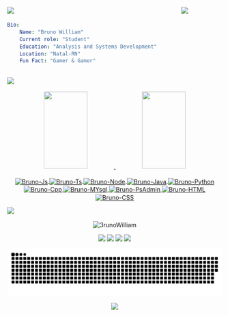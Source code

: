 
<a href="https://www.youtube.com/watch?v=S_f5Mt4UfMg"><img src="https://user-images.githubusercontent.com/73097560/115834477-dbab4500-a447-11eb-908a-139a6edaec5c.gif"></a>
<a>
<img width="19%" align="right" src="https://user-images.githubusercontent.com/85655579/180077172-462fa02b-7be4-4223-9da7-86166ffd9031.gif" >
```yaml
Bio:
    Name: "Bruno William"
    Current role: "Student"
    Education: "Analysis and Systems Development"
    Location: "Natal-RN"
    Fun Fact: "Gamer & Gamer"
    
```
</a>
 
<a href="https://www.youtube.com/watch?v=S_f5Mt4UfMg"><img src="https://user-images.githubusercontent.com/73097560/115834477-dbab4500-a447-11eb-908a-139a6edaec5c.gif">
</a>

<div align="center">
  <a href="https://github.com/3runoWilliam">
  <img width="45%" height="180" src="https://github-readme-stats.vercel.app/api?username=3runoWilliam&show_icons=true&include_all_commits=true&theme=dark&hide_border=true"/>
  <img width="45%" height="180" src="https://github-readme-stats.vercel.app/api/top-langs/?username=3runoWilliam&layout=compact&theme=dark&hide_border=true"/>
</div>

<div align="center" style="display: inline_block"><br>

  <img align="center" alt="Bruno-Js" height="20" width="30" src="https://cdn.jsdelivr.net/gh/devicons/devicon/icons/javascript/javascript-original.svg">
  <img align="center" alt="Bruno-Ts" height="20" width="30" src="https://cdn.jsdelivr.net/gh/devicons/devicon/icons/typescript/typescript-original.svg">
  <img align="center" alt="Bruno-Node" height="20" width="30" src="https://cdn.jsdelivr.net/gh/devicons/devicon/icons/nodejs/nodejs-original-wordmark.svg">
  <img align="center" alt="Bruno-Java" height="20" width="30" src="https://cdn.jsdelivr.net/gh/devicons/devicon/icons/java/java-original-wordmark.svg">
  <img align="center" alt="Bruno-Python" height="20" width="30" src="https://cdn.jsdelivr.net/gh/devicons/devicon/icons/python/python-original.svg">
  <img align="center" alt="Bruno-Cpp" height="20" width="30" src="https://cdn.jsdelivr.net/gh/devicons/devicon/icons/cplusplus/cplusplus-line.svg">
  <img align="center" alt="Bruno-MYsql" height="20" width="30" src="https://cdn.jsdelivr.net/gh/devicons/devicon/icons/mysql/mysql-original-wordmark.svg">
  <img align="center" alt="Bruno-PsAdmin" height="20" width="30" src="https://cdn.jsdelivr.net/gh/devicons/devicon/icons/postgresql/postgresql-original-wordmark.svg">
  <img align="center" alt="Bruno-HTML" height="20" width="30" src="https://cdn.jsdelivr.net/gh/devicons/devicon/icons/html5/html5-original.svg">
  <img align="center" alt="Bruno-CSS" height="20" width="30" src="https://cdn.jsdelivr.net/gh/devicons/devicon/icons/css3/css3-original.svg">

</div>  


  <a href="https://www.youtube.com/watch?v=S_f5Mt4UfMg"><img src="https://user-images.githubusercontent.com/73097560/115834477-dbab4500-a447-11eb-908a-139a6edaec5c.gif"></a>
  
  <p align="center"> <img src="https://komarev.com/ghpvc/?username=3runoWilliam&label=Profile%20views&color=orange&style=background:#3630a3;color:white;" alt="3runoWilliam" /> </p>
  
<div align="center"> 
  <a href="https://www.instagram.com/3.runo/" target="_blank"><img src="https://img.shields.io/badge/-Instagram-%23E4405F?style=for-the-badge&logo=instagram&logoColor=white" target="_blank"></a>
 <a href="https://discord.com/channels/706920711372931164/706920711372931167" target="_blank"><img src="https://img.shields.io/badge/Discord-7289DA?style=for-the-badge&logo=discord&logoColor=white" target="_blank"></a> 
  <a href = "3runowww@gmail.com"><img src="https://img.shields.io/badge/-Gmail-%23333?style=for-the-badge&logo=gmail&logoColor=white" target="_blank"></a>
  <a href="https://www.linkedin.com/in/3runoWilliam" target="_blank"><img src="https://img.shields.io/badge/-LinkedIn-%230077B5?style=for-the-badge&logo=linkedin&logoColor=white" target="_blank"></a> 
 
  ![GitHub Snake Light](https://github.com/Henrique-Nastari/Henrique-Nastari/blob/output/github-contribution-grid-snake.svg)
 
  <a href="https://www.youtube.com/watch?v=S_f5Mt4UfMg"><img src="https://user-images.githubusercontent.com/73097560/115834477-dbab4500-a447-11eb-908a-139a6edaec5c.gif"></a>
      
</div>
